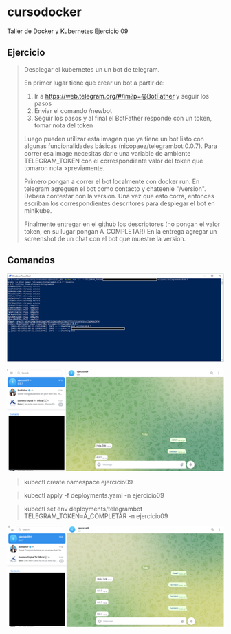 # cursodocker
Taller de Docker y Kubernetes
Ejercicio 09

## Ejercicio

>Desplegar el kubernetes un un bot de telegram.
>
>En primer lugar tiene que crear un bot a partir de:
>
>1) Ir a https://web.telegram.org/#/im?p=@BotFather y seguir los pasos
>2) Enviar el comando /newbot
>3) Seguir los pasos y al final el BotFather responde con un token, tomar nota del token
>
>Luego pueden utilizar esta imagen que ya tiene un bot listo con algunas funcionalidades básicas (nicopaez/telegrambot:0.0.7).
>Para correr esa image necesitas darle una variable de ambiente TELEGRAM_TOKEN con el correspondiente valor del token que tomaron nota >previamente.
>
>Primero pongan a correr el bot localmente con docker run.
>En telegram agreguen el bot como contacto y chateenle "/version". Deberá contestar con la version.
>Una vez que esto corra, entonces escriban los correspondientes descritores para desplegar el bot en minikube.
>
>Finalmente entregar en el github los descriptores (no pongan el valor token, en su lugar pongan A_COMPLETAR)
>En la entrega agregar un screenshot de un chat con el bot que muestre la version.

## Comandos

![](docker.png)

![](telegramdocker.png)


>kubectl create namespace ejercicio09

>kubectl apply -f deployments.yaml -n ejercicio09

>kubectl set env deployments/telegrambot TELEGRAM_TOKEN=A_COMPLETAR -n ejercicio09

![](telegrammini.png)
